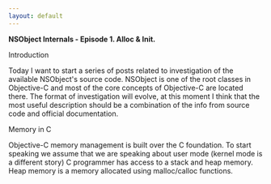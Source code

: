 ```yaml
---
layout: default
---
```


**NSObject Internals - Episode 1. Alloc & Init.**

Introduction

Today I want to start a series of posts related to investigation of the available NSObject's source code. NSObject is one of the root classes in Objective-C and most of the core concepts of Objective-C are located there. The format of investigation will evolve, at this moment I think that the most useful description should be a combination of the info from source code and official documentation.

Memory in C

Objective-C memory management is built over the C foundation. To start speaking we assume that we are speaking about user mode (kernel mode is a different story) C programmer has access to a stack and heap memory. Heap memory is a memory allocated using malloc/calloc functions. 